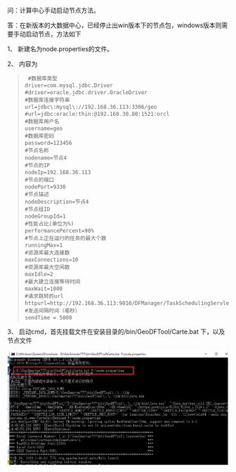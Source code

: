 问：计算中心手动启动节点方法。


答：在新版本的大数据中心，已经停止出win版本下的节点包，windows版本则需要手动启动节点，方法如下


1、	新建名为node.properties的文件。

2、	内容为
>      #数据库类型
>     driver=com.mysql.jdbc.Driver
>     #driver=oracle.jdbc.driver.OracleDriver
>     #数据库连接字符串
>     url=jdbc\:mysql\://192.168.36.113:3306/geo
>     #url=jdbc:oracle:thin:@192.168.30.80:1521:orcl
>     #数据库用户名
>     username=geo
>     #数据库密码
>     password=123456
>     #节点名称
>     nodename=节点4
>     #节点的IP
>     nodeIp=192.168.36.113
>     #节点的端口
>     nodePort=9330
>     #节点描述
>     nodeDescription=节点4
>     #节点组ID
>     nodeGroupId=1
>     #性能占比(单位为%)
>     performancePercent=90%
>     #节点上正在运行的任务的最大个数
>     runningMax=1
>     #资源库最大连接数
>     maxConnections=10
>     #资源库最大空闲数
>     maxIdle=2
>     #最大建立连接等待时间
>     maxWait=1000
>     #请求跳转的url
>     httpurl=http://192.168.36.113:9010/DFManager/TaskSchedulingServlet
>     #发送间隔时间（毫秒）
>     sendTime = 5000
>  
>  
   
3、	启动cmd，首先挂载文件在安装目录的/bin/GeoDFTool/Carte.bat 下，以及节点文件

![](picture/24.png)


